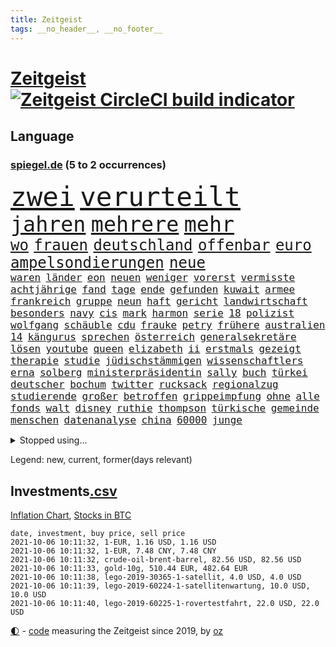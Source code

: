 ```yaml
---
title: Zeitgeist
tags: __no_header__, __no_footer__
---
```


# [Zeitgeist](https://oliz.io/zeitgeist/) [![Zeitgeist CircleCI build indicator](https://circleci.com/gh/ooz/zeitgeist.svg?style=shield)](https://circleci.com/gh/ooz/zeitgeist)

## Language

<h3><a href="https://www.spiegel.de" target="_blank">spiegel.de</a> (5 to 2 occurrences)</h3>
<p style="font-family:monospace">
<span style="font-size:32pt"><a href="news_links.html#zwei" class="current">zwei</a></span>
<span style="font-size:32pt"><a href="news_links.html#verurteilt" class="current">verurteilt</a></span>
<br>
<span style="font-size:25pt"><a href="news_links.html#jahren" class="current">jahren</a></span>
<span style="font-size:25pt"><a href="news_links.html#mehrere" class="current">mehrere</a></span>
<span style="font-size:25pt"><a href="news_links.html#mehr" class="current">mehr</a></span>
<br>
<span style="font-size:18pt"><a href="news_links.html#wo" class="current">wo</a></span>
<span style="font-size:18pt"><a href="news_links.html#frauen" class="current">frauen</a></span>
<span style="font-size:18pt"><a href="news_links.html#deutschland" class="current">deutschland</a></span>
<span style="font-size:18pt"><a href="news_links.html#offenbar" class="current">offenbar</a></span>
<span style="font-size:18pt"><a href="news_links.html#euro" class="current">euro</a></span>
<span style="font-size:18pt"><a href="news_links.html#ampelsondierungen" class="new">ampelsondierungen</a></span>
<span style="font-size:18pt"><a href="news_links.html#neue" class="current">neue</a></span>
<br>
<span style="font-size:12pt"><a href="news_links.html#waren" class="current">waren</a></span>
<span style="font-size:12pt"><a href="news_links.html#länder" class="current">länder</a></span>
<span style="font-size:12pt"><a href="news_links.html#eon" class="new">eon</a></span>
<span style="font-size:12pt"><a href="news_links.html#neuen" class="current">neuen</a></span>
<span style="font-size:12pt"><a href="news_links.html#weniger" class="current">weniger</a></span>
<span style="font-size:12pt"><a href="news_links.html#vorerst" class="current">vorerst</a></span>
<span style="font-size:12pt"><a href="news_links.html#vermisste" class="current">vermisste</a></span>
<span style="font-size:12pt"><a href="news_links.html#achtjährige" class="current">achtjährige</a></span>
<span style="font-size:12pt"><a href="news_links.html#fand" class="current">fand</a></span>
<span style="font-size:12pt"><a href="news_links.html#tage" class="current">tage</a></span>
<span style="font-size:12pt"><a href="news_links.html#ende" class="current">ende</a></span>
<span style="font-size:12pt"><a href="news_links.html#gefunden" class="current">gefunden</a></span>
<span style="font-size:12pt"><a href="news_links.html#kuwait" class="new">kuwait</a></span>
<span style="font-size:12pt"><a href="news_links.html#armee" class="current">armee</a></span>
<span style="font-size:12pt"><a href="news_links.html#frankreich" class="current">frankreich</a></span>
<span style="font-size:12pt"><a href="news_links.html#gruppe" class="current">gruppe</a></span>
<span style="font-size:12pt"><a href="news_links.html#neun" class="current">neun</a></span>
<span style="font-size:12pt"><a href="news_links.html#haft" class="current">haft</a></span>
<span style="font-size:12pt"><a href="news_links.html#gericht" class="current">gericht</a></span>
<span style="font-size:12pt"><a href="news_links.html#landwirtschaft" class="current">landwirtschaft</a></span>
<span style="font-size:12pt"><a href="news_links.html#besonders" class="current">besonders</a></span>
<span style="font-size:12pt"><a href="news_links.html#navy" class="current">navy</a></span>
<span style="font-size:12pt"><a href="news_links.html#cis" class="new">cis</a></span>
<span style="font-size:12pt"><a href="news_links.html#mark" class="current">mark</a></span>
<span style="font-size:12pt"><a href="news_links.html#harmon" class="new">harmon</a></span>
<span style="font-size:12pt"><a href="news_links.html#serie" class="current">serie</a></span>
<span style="font-size:12pt"><a href="news_links.html#18" class="current">18</a></span>
<span style="font-size:12pt"><a href="news_links.html#polizist" class="current">polizist</a></span>
<span style="font-size:12pt"><a href="news_links.html#wolfgang" class="current">wolfgang</a></span>
<span style="font-size:12pt"><a href="news_links.html#schäuble" class="current">schäuble</a></span>
<span style="font-size:12pt"><a href="news_links.html#cdu" class="current">cdu</a></span>
<span style="font-size:12pt"><a href="news_links.html#frauke" class="new">frauke</a></span>
<span style="font-size:12pt"><a href="news_links.html#petry" class="new">petry</a></span>
<span style="font-size:12pt"><a href="news_links.html#frühere" class="current">frühere</a></span>
<span style="font-size:12pt"><a href="news_links.html#australien" class="current">australien</a></span>
<span style="font-size:12pt"><a href="news_links.html#14" class="current">14</a></span>
<span style="font-size:12pt"><a href="news_links.html#kängurus" class="new">kängurus</a></span>
<span style="font-size:12pt"><a href="news_links.html#sprechen" class="current">sprechen</a></span>
<span style="font-size:12pt"><a href="news_links.html#österreich" class="current">österreich</a></span>
<span style="font-size:12pt"><a href="news_links.html#generalsekretäre" class="new">generalsekretäre</a></span>
<span style="font-size:12pt"><a href="news_links.html#lösen" class="current">lösen</a></span>
<span style="font-size:12pt"><a href="news_links.html#youtube" class="current">youtube</a></span>
<span style="font-size:12pt"><a href="news_links.html#queen" class="current">queen</a></span>
<span style="font-size:12pt"><a href="news_links.html#elizabeth" class="current">elizabeth</a></span>
<span style="font-size:12pt"><a href="news_links.html#ii" class="current">ii</a></span>
<span style="font-size:12pt"><a href="news_links.html#erstmals" class="current">erstmals</a></span>
<span style="font-size:12pt"><a href="news_links.html#gezeigt" class="current">gezeigt</a></span>
<span style="font-size:12pt"><a href="news_links.html#therapie" class="current">therapie</a></span>
<span style="font-size:12pt"><a href="news_links.html#studie" class="current">studie</a></span>
<span style="font-size:12pt"><a href="news_links.html#jüdischstämmigen" class="new">jüdischstämmigen</a></span>
<span style="font-size:12pt"><a href="news_links.html#wissenschaftlers" class="new">wissenschaftlers</a></span>
<span style="font-size:12pt"><a href="news_links.html#erna" class="new">erna</a></span>
<span style="font-size:12pt"><a href="news_links.html#solberg" class="new">solberg</a></span>
<span style="font-size:12pt"><a href="news_links.html#ministerpräsidentin" class="current">ministerpräsidentin</a></span>
<span style="font-size:12pt"><a href="news_links.html#sally" class="new">sally</a></span>
<span style="font-size:12pt"><a href="news_links.html#buch" class="current">buch</a></span>
<span style="font-size:12pt"><a href="news_links.html#türkei" class="current">türkei</a></span>
<span style="font-size:12pt"><a href="news_links.html#deutscher" class="current">deutscher</a></span>
<span style="font-size:12pt"><a href="news_links.html#bochum" class="current">bochum</a></span>
<span style="font-size:12pt"><a href="news_links.html#twitter" class="current">twitter</a></span>
<span style="font-size:12pt"><a href="news_links.html#rucksack" class="current">rucksack</a></span>
<span style="font-size:12pt"><a href="news_links.html#regionalzug" class="new">regionalzug</a></span>
<span style="font-size:12pt"><a href="news_links.html#studierende" class="current">studierende</a></span>
<span style="font-size:12pt"><a href="news_links.html#großer" class="current">großer</a></span>
<span style="font-size:12pt"><a href="news_links.html#betroffen" class="current">betroffen</a></span>
<span style="font-size:12pt"><a href="news_links.html#grippeimpfung" class="current">grippeimpfung</a></span>
<span style="font-size:12pt"><a href="news_links.html#ohne" class="current">ohne</a></span>
<span style="font-size:12pt"><a href="news_links.html#alle" class="current">alle</a></span>
<span style="font-size:12pt"><a href="news_links.html#fonds" class="current">fonds</a></span>
<span style="font-size:12pt"><a href="news_links.html#walt" class="new">walt</a></span>
<span style="font-size:12pt"><a href="news_links.html#disney" class="current">disney</a></span>
<span style="font-size:12pt"><a href="news_links.html#ruthie" class="new">ruthie</a></span>
<span style="font-size:12pt"><a href="news_links.html#thompson" class="new">thompson</a></span>
<span style="font-size:12pt"><a href="news_links.html#türkische" class="current">türkische</a></span>
<span style="font-size:12pt"><a href="news_links.html#gemeinde" class="current">gemeinde</a></span>
<span style="font-size:12pt"><a href="news_links.html#menschen" class="current">menschen</a></span>
<span style="font-size:12pt"><a href="news_links.html#datenanalyse" class="current">datenanalyse</a></span>
<span style="font-size:12pt"><a href="news_links.html#china" class="current">china</a></span>
<span style="font-size:12pt"><a href="news_links.html#60000" class="current">60000</a></span>
<span style="font-size:12pt"><a href="news_links.html#junge" class="current">junge</a></span>
</p>
<details>
<summary>Stopped using...</summary>
<p class="former" style="font-size:12pt">
ans(356) rad(356) rettungsaktion(356) alternativen(355) angeordnet(355) großteil(355) jubiläum(355) mitunter(355) vorbild(355) becker(354) carsten(354) funktionieren(354) jedes(354) kritisierte(354) manöver(354) modernen(354) spuren(354) treffer(354) verschaffen(354) geburtstag(353) geduld(353) helden(353) hinterlassen(353) laden(353) melden(353) aufgeben(352) beantragen(352) blicken(352) dauer(352) eindruck(352) flaschen(352) gott(352) infizierte(352) jünger(352) obama(352) verbraucherschützer(352) verstorbenen(352) videobotschaft(352) wiederwahl(352) bewertet(351) drehen(351) eingebrochen(351) gewerkschaft(351) hotspots(351) konflikt(351) landesregierung(351) nationalmannschaft(351) positiven(351) rest(351) vereinten(351) weitet(351) wettbewerb(351) abgesagt(350) beispielen(350) christopher(350) coronawarnapp(350) extreme(350) gefangen(350) infizieren(350) infizierten(350) kraftvoll(350) lustig(350) position(350) studentin(350) unentschieden(350) website(350) zensur(350) ausbreitung(349) coronawelle(349) digitale(349) entlassung(349) fatal(349) leeren(349) lohnt(349) osnabrück(349) ruhen(349) talent(349) usbürger(349) zweier(349) abenteuer(348) ansichten(348) armenien(348) bmw(348) boeing(348) kino(348) putsch(348) quartal(348) regisseur(348) richterin(348) suspendiert(348) trennte(348) andrea(347) autor(347) besetzt(347) djokovic(347) esken(347) innenstadt(347) jüngste(347) main(347) meister(347) plädiert(347) saskia(347) spanier(347) starken(347) telekom(347) untersuchungen(347) verwirrung(347) verzögert(347) virologe(347) weise(347) weiten(347) wirtschaftsminister(347) wütet(347) überlebenden(347) achtelfinale(346) hinweisen(346) niederländische(346) schlechter(346) schnelltests(346) schülerinnen(346) seltenen(346) verdachts(346) verlangen(346) versteckt(346) ausnahmezustand(345) branchen(345) breiten(345) drohungen(345) geglückt(345) jackson(345) korrigiert(345) rettungskräfte(345) russell(345) siegte(345) uiguren(345) usschauspieler(345) angesteckt(344) beteiligten(344) gebraucht(344) massenhaft(344) radikal(344) raten(344) san(344) sportdirektor(344) tötung(344) veranstalter(344) vermuten(344) vertrauen(344) vorantreiben(344) vorstellung(344) absolut(343) handball(343) heil(343) hubertus(343) hunderten(343) libyen(343) nutzten(343) offensive(343) rock(343) schwanger(343) schülern(343) stuttgarter(343) unrecht(343) update(343) 71(342) benennt(342) bitcoin(342) clinton(342) gastbeitrag(342) reiste(342) restaurant(342) symbol(342) vergangene(342) wirecardskandal(342) ansprache(341) basketball(341) betrugs(341) elektrische(341) gefechte(341) halben(341) kindesmissbrauch(341) regen(341) wende(341) zerstörung(341) anja(340) anlagen(340) appell(340) aufschwung(340) bundesstaat(340) drastische(340) erkrankt(340) on(340) verlauf(340) wirtschaftsministerium(340) anlass(339) beliebter(339) hans(339) licht(339) mitternacht(339) nutzt(339) viertelfinale(339) arbeitslosigkeit(338) diego(338) durchgesetzt(338) entsprechend(338) grün(338) nahen(338) patrick(338) verkehrsunfall(338) wirken(338) aufnahme(337) ausgeschieden(337) auskunft(337) bill(337) gefragt(337) grünenchef(337) hielten(337) kürzlich(337) neuwagen(337) claudia(336) durchsuchungen(336) filme(336) gespalten(336) hochzeit(336) 45(335) armenische(335) erkenntnisse(335) mutmaßlichem(335) risiken(335) schuss(335) verbessern(335) übernahme(335) genauso(334) indem(334) unwetter(334) arabische(333) bat(333) indonesien(333) kluge(333) milliardenhilfen(333) model(333) usdollar(333) verfolgt(333) amerikas(332) bezahlung(332) einheitliche(332) einnahmen(332) exporte(332) hinweg(332) ostsee(332) verschwörung(332) verwandelt(332) außerhalb(331) begriff(331) kooperation(331) erregt(330) geschäftsführer(330) kanzlerkandidatur(330) nationalen(330) umgeht(330) unabhängig(330) vorbereiten(330) vorgaben(330) zurückgegangen(330) artikel(329) duisburg(329) erinnerung(329) frisch(329) sage(329) tennisprofi(329) dir(328) fortschritte(328) müsste(328) ökonomen(328) drahtzieher(327) ereignisse(327) mama(327) panik(327) prince(327) bremsen(326) coronazeit(326) marco(326) arztpraxen(325) digital(325) einbrecher(325) kontaktbeschränkungen(325) liefen(325) monats(325) verklagen(325) zukünftig(325) alba(324) angekündigten(324) autobranche(324) bewusst(324) brandstiftung(324) gelingen(324) hadert(324) rasen(324) steffen(324) bestand(323) fehlten(323) ute(323) leider(322) angehen(321) fertig(321) vermissen(321) zuspruch(321) karten(320) kassel(320) sinkende(320) trauern(320) entscheidet(319) schneider(319) verheerend(319) anlauf(318) bundes(318) produziert(318) abgerissen(317) antrag(317) gefühl(317) nasa(317) niederländischen(317) bewältigen(316) erstattet(316) retter(316) zugenommen(316) boomen(315) grünenchefin(315) verbrennungsmotor(315) vergangen(315) patzt(314) rot(314) senioren(313) justizministerin(311) 91(310) gewannen(310) wiedergewählt(310) haustür(309) herausforderung(309) weitermachen(309) halbiert(308) schock(308) verpflichten(305) beschlagnahmten(304) kleinkind(304) kontert(304) königshaus(304) go(303) konzert(303) geschah(302) jill(302) reifen(302) staatsoberhaupt(302) statue(301) strategisch(301) coronajahr(300) emotionale(300) entspannt(299) premiers(299) dieb(298) nächstes(298) voraussichtlich(298) drückt(297) truppenabzug(297) unrealistisch(297) farbe(295) susanne(295) italienischer(294) mietendeckel(293) vorlegen(293) abschluss(292) gesichter(292) bonn(291) versicherer(291) bundespräsidenten(290) ertrank(289) quadratmeter(289) dominik(288) transparenz(286) psychischen(285) erleichtern(284) trugen(284) möglichkeit(282) vereins(282) stabil(281) titelkampf(281) versammelt(281) bunt(280) unfällen(280) heimatstadt(279) knüpft(278) trikots(277) aufstehen(276) dreyer(276) formen(276) malu(276) badenwürttembergischen(273) flogen(272) solches(272) hassan(271) 150000(270) bewusstsein(269) berühmtes(268) erneuerbare(268) genaue(268) unternehmerin(268) bronze(266) vorbehalte(263) naomi(262) trocken(261) entgehen(257) fisch(256) schulabschluss(254) umbau(252) riskanten(251) niederländer(250) rasche(250) denkmal(248) perseverance(247) burg(245) westliche(242) konfrontation(241) medizinischen(241) polizeibeamte(241) 95(240) heikel(240) prinzen(237) gaspipeline(235) entsprechenden(232) blaue(231) coronaimpfkampagne(231) hennigwellsow(231) ungemütlich(231) flächendeckend(230) nachbarland(230) unterschriften(230) schuljahr(229) infrastruktur(227) pablo(227) afrikanische(225) gewisse(225) lenkt(225) potenziell(225) fahrten(224) vormarsch(224) härtesten(223) silber(221) oscar(220) motiven(219) militärputsch(217) bein(214) neuss(212) datenschützer(211) verlusten(211) autobahnen(210) luxus(210) indiens(209) 53jähriger(207) direkten(207) carlos(206) zusammenbruch(206) 4000(205) konfliktberaterin(203) schätzungen(203) wawrzinek(203) 29jähriger(202) großbrand(200) marsrover(198) kriege(197) stefanos(197) tsitsipas(197) gegnerin(196) kanye(196) abbruch(195) tvstar(195) linkenchefin(194) rum(194) holten(193) teenagerin(193) inzidenzen(190) häme(189) südamerika(188) usbehörde(188) lockte(185) interessante(184) ölkonzern(183) lahm(181) einfangen(180) übersetzen(180) erlaubnis(179) realistisch(179) schenkt(178) vergiftete(177) dementieren(175) lacht(175) affen(173) arbeitszeit(173) angespült(172) lobbycontrol(172) bedankte(171) bundestrainers(170) fahrlässig(170) philips(170) leichtathleten(169) bundesstaaten(168) paralympics(168) zahlungsmittel(167) drüber(166) koepfer(166) weckte(165) asyl(164) beleidigte(163) zunehmen(163) kanadischen(162) celsius(160) redbullpilot(160) satellitenbilder(160) neuerdings(159) spannende(158) stoltenberg(158) idol(157) kühl(157) spürt(157) weltgrößten(157) ostbeauftragter(156) pcrtests(156) wanderwitz(156) 350(155) erdoğans(155) standorten(155) westlichen(155) kommender(154) cloud(153) packenden(153) niemandem(152) abzuwenden(150) heldin(150) überholmanöver(149) dörfern(148) statistik(148) umwelthilfe(148) zunichte(148) bouffier(147) kabel(147) konkurrent(146) spekulation(145) traumatischen(145) nötigen(144) eingedämmt(143) erlässt(143) petersburg(143) sankt(143) untergang(143) verstappens(143) ähnlichen(143) vergewaltiger(142) verwüstet(142) erstem(141) jüngst(141) label(140) grünenkanzlerkandidatin(139) hochrangige(138) protestaktionen(138) schwimmerin(138) bereite(137) entweder(137) spdchef(136) mikrochips(135) 1946(134) 2045(134) halbzeit(134) bafög(133) güterzug(133) ziemiak(133) jahrelanger(132) deuten(131) empathie(131) krieges(131) potsdamer(131) schwerste(131) badewanne(130) bnd(130) beworfen(129) lohnniveau(129) ausgelassen(128) einzelfall(128) produkt(128) beispiellose(125) umgekommen(125) wartete(125) gefechten(124) arbeitsmarkt(123) hiphop(123) konflikten(123) sächsische(123) chronologie(121) ökosystem(121) 41jährige(120) fahne(120) lahmzulegen(120) neunjähriger(120) jemanden(118) ermahnt(117) lernrückstände(117) befugnisse(116) deutschkolumne(116) plakat(116) sahen(116) einsätze(115) spiegelreporter(115) angeschlagene(114) herzog(114) tarifkonflikt(114) ashley(113) geschlampt(113) heizkosten(113) lehren(113) schnäppchen(113) unionskanzlerkandidaten(113) überzahl(113) kulturtipps(112) stärkeren(112) ticket(112) boy(111) eingestürzt(111) karim(111) millionenstadt(111) wiederbeleben(110) lago(109) maggiore(109) müll(109) stärkere(109) argument(108) bauernhof(108) fehlers(108) finger(108) riesiger(108) zwischenlandung(108) auszuschließen(107) erweitern(107) benzinpreise(106) brett(106) elektro(106) erzielen(106) verendeten(106) zehntausend(106) wmführung(105) balkan(104) geflüchteter(104) osaka(104) 1998(103) berge(103) 220(102) hakt(102) umfassende(102) benzinpreis(101) kerber(101) lokal(101) konzepte(100) geregelt(99) klaut(99) kulturelle(99) machtdemonstration(99) shell(99) 218(98) lara(98) otte(98) perry(98) rohstoffe(98) steuervergehen(98) 27jährige(97) angelique(97) dallas(97) streiken(97) warb(97) arena(96) sechzigerjahre(96) wenigsten(96) bundestagskandidaten(95) kopfschmerzen(95) lee(95) stehe(95) delta(94) längerer(94) sicherheitsrat(94) trailer(93) ölteppich(93) alliierten(92) ernstfall(92) jahrelange(92) rechtsradikalen(92) verkraften(92) verspätet(91) weltbevölkerung(91) bronzemedaille(90) hintertür(90) ignorierte(90) machtwechsel(90) may(90) schuster(90) untereinander(90) anzahl(89) auftaktsieg(89) bucht(89) fußballnationalspieler(89) geschlossenheit(89) korsika(89) serbe(89) steueroasen(89) abgeordnetengesetz(88) einfallstor(88) hunderttausenden(88) peters(88) rohrbach(88) sogleich(88) tool(88) veränderung(88) zerstörte(88) 1962(87) 350000(87) alzheimer(87) andernfalls(87) beispiele(87) defekter(87) ewigkeit(87) haupttäter(87) huthirebellen(87) smarte(87) adrian(86) angespannte(86) aufhört(86) bemängelt(86) drogendealer(86) hessische(86) kleinbus(86) krankheiten(86) lkwanhänger(86) schlächter(86) ardern(85) erhöhtes(85) fitnesstrainer(85) handlanger(85) mach(85) misshandlung(85) naht(85) prophezeit(85) stromleitungen(85) übergewicht(85) cloppenburg(84) dänischer(84) großstädter(84) halbleitermangel(84) ramos(84) rängen(84) strikt(84) ungeklärten(84) besseres(83) briefwechsel(83) dauerhafte(83) ertrinkt(83) fluchen(83) unterdrücken(83) zensieren(83) ansprechen(82) gerüchten(82) bürgerkriegsland(81) ronja(81) teufel(81) überwindung(81) altenberger(80) aufgegangen(80) dokumentierte(80) erdgeschoss(80) floridas(80) bolsonaros(79) chilenischen(79) machtlos(79) verbünden(79) zwingen(79) 88(78) angesehen(78) autobahnbrücke(78) bedfordstrohm(78) ebrahim(78) ekdratsvorsitzende(78) fahrerwertung(78) logo(78) raisi(78) tendenz(78) ungeklärter(78) abwechslung(77) atomgespräche(77) denis(77) emirate(77) hedgefonds(77) schulstrategie(77) warnungen(77) bay(76) datenschützern(76) kratzt(76) ladenöffnungen(76) religion(76) seele(76) tampa(76) usmarine(76) verbrannte(76) betreuer(75) hindukusch(75) kilogramm(75) maskengeschäfte(75) meryl(75) streep(75) beschuldigen(74) justizstreit(74) knackt(74) sammler(74) 500000(73) autoren(73) erfolglosen(73) ansteckung(72) befristungen(72) erobert(72) haie(72) riskante(72) umweltverbände(72) vwtochter(72) zeitfahren(72) batterien(71) niedrigzinspolitik(71) verbesserungen(71) versteck(71) wesentliche(71) wohnungsbrand(71) abgesehen(70) anonymer(70) aufzubauen(70) drogenbanden(70) freudentränen(70) ivan(70) oranje(70) sklaverei(70) thw(70) verteidigungsministeriums(70) bayaz(69) danyal(69) gerichtlich(69) montreal(69) roter(69) tragisches(69) gegenwart(68) rechtskurs(68) verbesserung(68) verlassenen(68) debütant(67) fachleuten(67) heinzchristian(67) nachbarin(67) schildern(67) spielerin(67) strache(67) wehe(67) mob(66) monarchie(66) nürnberger(66) überflutete(66) flüchtlingsunterkunft(65) frauenhasser(65) jamal(65) musiala(65) polo(65) straßenrand(65) ergriff(64) kleinkinder(64) sechsjährige(64) blasio(63) saugt(63) schottischen(63) schreiend(63) sciencefiction(63) tags(63) bezweifelt(62) malta(62) untersagen(62) vorfreude(62) entlastungen(61) olympiateilnahme(61) putschversuch(61) swing(61) thront(61) vorkrisenniveau(61) abgebaut(60) akku(60) elften(60) eurojackpot(60) spende(60) südstaatenfeldherr(60) südstaatengenerals(60) vereinigte(60) brasilianischen(59) coco(59) dominieren(59) doppelerfolg(59) ebbe(59) gauff(59) gremium(59) rumäniens(59) versehen(59) got(58) metall(58) nähert(58) verweigerer(58) ashleigh(57) australierin(57) barty(57) designierte(57) fossilen(57) frauenrechtlerinnen(57) haushalten(57) hochwasserkatastrophe(57) holocaustüberlebende(57) sichtbar(57) weltranglistenerste(57) belastend(56) gemeinwohl(56) kolumbianischen(56) ngos(56) zentraler(56) 31jährige(55) 380(55) erkrankungen(55) fachen(55) funktionär(55) grömitz(55) saarlouis(55) schweinswal(55) standesgemäß(55) ubahnstationen(55) berufliche(54) charlottesville(54) gebauten(54) justizreform(54) vorgeschlagen(54) lebten(53) meiste(53) spitzte(53) statements(53) zynische(53) hochwasser(52) löwen(52) oppenheimer(52) träumten(52) verstörenden(52) erfolglos(51) mdr(51) niederländischer(51) spike(51) whistleblower(51) afdchef(50) eingegriffen(50) eröffnungsspiel(50) gesund(50) nso(50) nützt(50) pegasus(50) schutt(50) winterspiele(50) überholte(50) coronashutdown(49) dienstagmorgen(49) getroffenen(49) ioc(49) prominent(49) sigrid(49) sturzbäche(49) errungen(48) marken(48) schleusen(48) selbstverständlichkeit(48) staatliches(48) unionsparteien(48) urlaubstage(48) y(48) bergner(47) ettlingen(47) geschlossene(47) handgreiflich(47) kisten(47) klassischer(47) rap(47) scott(47) unsichtbar(47) vorausgesagt(47) zweifacher(47) beliebte(46) drogenprozess(46) eindhoven(46) elektroautohersteller(46) götze(46) kontinente(46) ricarda(46) schmerzmittel(46) tieres(46) vertreibung(46) halbleiter(45) laufe(45) ostseebad(45) stellvertretende(45) überwachungssoftware(45) ahr(44) aufwand(44) lasso(44) mobiles(44) must(44) rennstrecke(44) tarifstreit(44) ted(44) wahlkampfs(44) wechselte(44) überwältigt(44) afghanischer(43) gekürzt(43) labore(43) liebeserklärung(43) nachhaltiger(43) paulo(43) são(43) with(43) aufzeichnung(42) cathy(42) ethnischen(42) influencerinnen(42) information(42) schleichwerbung(42) sprint(42) 13000(41) delegation(41) einlegen(41) landeskriminalamt(41) manhattan(41) versäumt(41) badenbaden(40) happier(40) impfstatus(40) konzertfilm(40) modul(40) norddeutschland(40) schleppende(40) sichtlich(40) than(40) triathlon(40) dune(39) kanutin(39) krisenmanagement(39) sinzig(39) steinen(39) umkämpften(39) zuwendung(39) aktionskünstler(38) bestimmtes(38) inferno(38) leistungen(38) todesangst(38) verstoßes(38) einschüchterung(37) industriebetriebe(37) landrat(37) verbänden(37) verhassten(37) wiege(37) annika(36) fußgänger(36) führer(36) gesellschaftlicher(36) kostenloser(36) moster(36) schulzeit(36) ungewohnten(36) athletin(35) covid19verlauf(35) kosmonauten(35) wiedereröffnet(35) ausgeflogen(34) connor(34) demokratiebewegung(34) marathon(34) schinden(34) unterstützerinnen(34) besatzung(33) funktion(33) jäh(33) längste(33) streitereien(33) zivilschutzminister(33) aufträge(32) gaal(32) querdenkerdemo(32) recklinghausen(32) drauf(31) pföhler(31) schleu(31) überträgt(31) alpaka(30) anhaltenden(30) billigen(30) cdulandrat(30) ertranken(30) geronimo(30) investments(30) linksextremistin(30) münzen(30) nationalkonservative(30) querdenkerdemonstration(30) regiestar(30) rindertuberkulose(30) rundfunkgesetz(30) säuglings(30) wolfratshausen(30) brasília(29) schrank(29) whatsappnachrichten(29) 1961(28) ansage(28) fatale(28) hessens(28) hochrisikogebiete(28) härteste(28) mediengesetz(28) moderner(28) saudiarabischen(28) uniform(28) bahnstreik(27) ergeht(27) fucking(27) gärtnern(27) kapituliert(27) kirchenoberhaupt(27) rover(27) schürt(27) sonntagsfrage(27) trio(27) vergiftung(27) aufforderung(26) ligaspiel(26) tägliches(26) verwüstete(26) wirtschaftskrise(26) arbeitsalltag(25) experimente(25) ghani(25) konstruktion(25) lokführerstreiks(25) paket(25) tarantino(25) ashraf(24) ausscheiden(24) elena(24) häfen(24) klassenquarantäne(24) leidwesen(24) standorte(24) tierheime(24) watch(24) herrschern(23) reuter(23) spaziergang(23) verbrachte(23) entgingen(22) geleit(22) gewohnt(22) groko(22) privathaushalten(22) grace(21) hubschrauberabsturz(21) nordseeküste(21) fußballbundes(20) klärt(20) schützten(20) t(20) banksykunstwerk(19) entgegenkommen(19) stimmungshoch(19) supercup(19) unterschätzt(19) wahlkampfauftritt(19) werken(19) deutschdeutsche(18) diebe(18) handydaten(18) teilung(18) uskardinal(18) verletzungsbedingt(18) 1944(17) biker(17) evakuierte(17) freundinnen(17) haltern(17) nizza(17) paralympischen(17) punktet(17) ramstein(17) druckt(16) erfahrener(16) exminister(16) kritischen(16) randerscheinung(16) angerufen(15) award(15) barents(15) regalen(15) tierische(15) verbauen(15) agiert(14) amrullah(14) atacamawüste(14) events(14) gebissen(14) hochfahren(14) hurrikan(14) pflanze(14) saleh(14) uneingeschränkt(14) zentralasien(14) atombombe(13) auslandseinsätzen(13) bonner(13) ernüchterung(13) hamid(13) johann(13) karzai(13) mithalten(13) treu(13) baus(12) farce(12) flugzeugträgers(12) geführten(12) jerome(12) länderspiele(12) neuesten(12) 28jahreshoch(11) beschimpfen(11) cduwirtschaftsrat(11) d'or(11) klärung(11) kooperativ(11) langsame(11)
</p>
</details>
<p>Legend: <span class="new">new</span>, <span class="current">current</span>, <span class="former">former(days relevant)</span></p>

## Investments[.csv](investments.csv)

[Inflation Chart](https://inflationchart.com),
[Stocks in BTC](https://stonksinbtc.xyz/)

```
date, investment, buy price, sell price
2021-10-06 10:11:32, 1-EUR, 1.16 USD, 1.16 USD
2021-10-06 10:11:32, 1-EUR, 7.48 CNY, 7.48 CNY
2021-10-06 10:11:32, crude-oil-brent-barrel, 82.56 USD, 82.56 USD
2021-10-06 10:11:33, gold-10g, 510.44 EUR, 482.64 EUR
2021-10-06 10:11:38, lego-2019-30365-1-satellit, 4.0 USD, 4.0 USD
2021-10-06 10:11:39, lego-2019-60224-1-satellitenwartung, 10.0 USD, 10.0 USD
2021-10-06 10:11:40, lego-2019-60225-1-rovertestfahrt, 22.0 USD, 22.0 USD
```

<footer>
<a href="javascript:toggleTheme()" class="nav">🌓</a>
- <a href="https://github.com/ooz/zeitgeist">code</a> measuring the Zeitgeist since 2019, by <a href="https://oliz.io">oz</a>
</footer>
